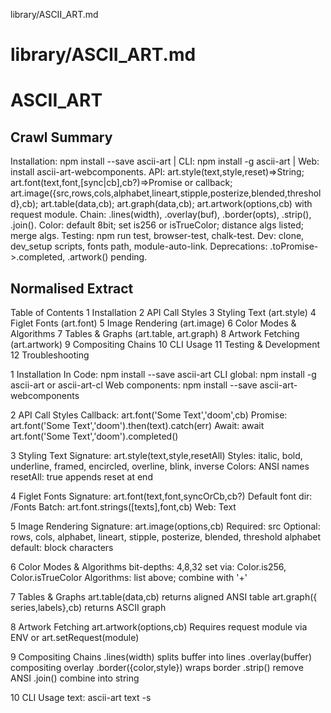 library/ASCII_ART.md
# library/ASCII_ART.md
# ASCII_ART

## Crawl Summary
Installation: npm install --save ascii-art | CLI: npm install -g ascii-art | Web: install ascii-art-webcomponents. API: art.style(text,style,reset)=>String; art.font(text,font,[sync|cb],cb?)=>Promise<String> or callback; art.image({src,rows,cols,alphabet,lineart,stipple,posterize,blended,threshold},cb); art.table(data,cb); art.graph(data,cb); art.artwork(options,cb) with request module. Chain: .lines(width), .overlay(buf), .border(opts), .strip(), .join(). Color: default 8bit; set is256 or isTrueColor; distance algs listed; merge algs. Testing: npm run test, browser-test, chalk-test. Dev: clone, dev_setup scripts, fonts path, module-auto-link. Deprecations: .toPromise->.completed, .artwork() pending.

## Normalised Extract
Table of Contents
1 Installation
2 API Call Styles
3 Styling Text (art.style)
4 Figlet Fonts (art.font)
5 Image Rendering (art.image)
6 Color Modes & Algorithms
7 Tables & Graphs (art.table, art.graph)
8 Artwork Fetching (art.artwork)
9 Compositing Chains
10 CLI Usage
11 Testing & Development
12 Troubleshooting

1 Installation
In Code: npm install --save ascii-art
CLI global: npm install -g ascii-art or ascii-art-cl
Web components: npm install --save ascii-art-webcomponents

2 API Call Styles
Callback: art.font('Some Text','doom',cb)
Promise: art.font('Some Text','doom').then(text).catch(err)
Await: await art.font('Some Text','doom').completed()

3 Styling Text
Signature: art.style(text,style,resetAll)
Styles: italic, bold, underline, framed, encircled, overline, blink, inverse
Colors: ANSI names
resetAll: true appends reset at end

4 Figlet Fonts
Signature: art.font(text,font,syncOrCb,cb?)
Default font dir: /Fonts
Batch: art.font.strings([texts],font,cb)
Web: <ascii-art-font font='doom'>Text</ascii-art-font>

5 Image Rendering
Signature: art.image(options,cb)
Required: src
Optional: rows, cols, alphabet, lineart, stipple, posterize, blended, threshold
alphabet default: block characters

6 Color Modes & Algorithms
bit-depths: 4,8,32
set via: Color.is256, Color.isTrueColor
Algorithms: list above; combine with '+'

7 Tables & Graphs
art.table(data,cb) returns aligned ANSI table
art.graph({ series,labels},cb) returns ASCII graph

8 Artwork Fetching
art.artwork(options,cb)
Requires request module via ENV or art.setRequest(module)

9 Compositing Chains
.lines(width) splits buffer into lines
.overlay(buffer) compositing overlay
.border({color,style}) wraps border
.strip() remove ANSI
.join() combine into string

10 CLI Usage
text: ascii-art text -s <style> 'Text'
font: ascii-art font -F <font> 'Text'
image: ascii-art image -B <bit> -C <alg> -a <alphabet> --rows --cols <file>

11 Testing & Development
npm run test
npm run browser-test
npm run chalk-test
 clone & setup scripts as above

12 Troubleshooting
Font load: check node_modules/ascii-art/Fonts
Image errors: install canvas shim
CLI missing: verify global install and PATH

## Supplementary Details
Default figlet font path: node_modules/ascii-art/Fonts. ANSI style codes managed by ascii-art-ansi/colors. Canvas shim for Node: install 'canvas'. Webpack & AMD support via UMD wrapper. Recommended distance functions per image type: use 'closestByIntensity' for grayscale, 'CIE76Difference' for color. Environment var ASCII_ART_REQUEST_MODULE=url module name. Use art.setRequest(requestModule) to inject custom HTTP client. Chain execution is asynchronous; call .completed() to await final output. UMD packaging ensures compatibility across CommonJS, AMD, globals. CLI global bin installed to /usr/local/bin/ascii-art. CI: include ./test/dev_setup.sh step. Use npx module-auto-link to fix symlinks after lockfile changes.

## Reference Details
Function Signatures:
 art.style(text: string, style: string|string[], resetAll: boolean): string
 art.font(text: string, font: string, sync?: boolean, cb?: (err: Error, rendered: string)=>void): Promise<string>
 art.font.strings(texts: string[], font: string, cb: (err: Error, rendered: string[])=>void): Promise<string[]>
 art.image(options: {
   src: string;
   rows?: number;
   cols?: number;
   alphabet?: string;
   lineart?: boolean;
   stipple?: boolean|string;
   posterize?: boolean;
   blended?: boolean;
   threshold?: number;
 }, cb: (err: Error, rendered: string)=>void): Promise<string>
 art.table(data: any[], cb: (err: Error, rendered: string)=>void): Promise<string>
 art.graph(data: { series: number[]; labels?: string[] }, cb: (err: Error, rendered: string)=>void): Promise<string>
 art.artwork(options: { url: string; width?: number; height?: number }, cb: (err: Error, rendered: string)=>void): Promise<string>
 Chain Methods:
   .lines(width?: number): AsciiArtChain
   .overlay(buffer: string[]): AsciiArtChain
   .border(options: { color?: string; style?: string }): AsciiArtChain
   .strip(): AsciiArtChain
   .join(): string

Configuration Options:
 Color.is256: boolean = false(default)
 Color.isTrueColor: boolean = false(default)
 Default rows, cols for image: derived from terminal size
 Default alphabet: 'block'
 Default threshold: 128

CLI Syntax:
 ascii-art text -s <style> [-r] <text>
 ascii-art font -F <font> [--sync] <text>
 ascii-art image [-B <bit-depth>] [-C <distance>] [-a <alphabet>] [--rows=<n>] [--cols=<n>] [--stipple=<hex>] [--threshold=<n>] [--posterize] [--lineart] [--blended] <file>
 ascii-art table <jsonData>
 ascii-art graph <jsonData>
 ascii-art artwork --url <url>

Best Practices:
 Use await art.font(...).completed() for sequential compositions
 Preload heavy figlet fonts to reduce I/O latency
 Tune Color distance per image type: append '+algorithm2' to combine
 Use chain methods to overlay dynamic data on static ASCII backdrops

Troubleshooting Procedures:
 1. Error: Cannot find font: doom.flf
    Command: ls node_modules/ascii-art/Fonts/doom.flf; Expected: file exists
 2. Error: Canvas not found
    Command: npm install canvas; verify require('canvas') succeeds
 3. CLI: command not found: ascii-art
    Command: npm install -g ascii-art; then which ascii-art => /usr/local/bin/ascii-art


## Information Dense Extract
install: npm install ascii-art; global: -g ascii-art; web: ascii-art-webcomponents
art.style(text,style[],reset)->string
art.font(text,font,[sync],cb?)->Promise<string>; batch: font.strings()
art.image({src,rows,cols,alphabet,lineart,stipple,posterize,blended,threshold},cb)->Promise<string>
art.table(data,cb); art.graph(data,cb); art.artwork({url},cb) with request module
chain: .lines(), .overlay(), .border(), .strip(), .join()
Color.is256/isTrueColor toggles bit-depth; algorithms: euclideanDistance,classic,ratioDistance,CIE76Difference,closestByIntensity,rankedChannel,simple,minDeviation,luminosity,saturation,hue,original; merge '+'
CLI: text -s style text; font -F font; image -B bit -C alg -a alphabet file
defaults: fonts/path node_modules/ascii-art/Fonts; alphabet 'block'; threshold=128
use .completed() not .toPromise(); .artwork() pending plugin
test: npm run test/browser-test/chalk-test
dev: git clone; ./dev_setup.sh; npx module-auto-link

## Sanitised Extract
Table of Contents
1 Installation
2 API Call Styles
3 Styling Text (art.style)
4 Figlet Fonts (art.font)
5 Image Rendering (art.image)
6 Color Modes & Algorithms
7 Tables & Graphs (art.table, art.graph)
8 Artwork Fetching (art.artwork)
9 Compositing Chains
10 CLI Usage
11 Testing & Development
12 Troubleshooting

1 Installation
In Code: npm install --save ascii-art
CLI global: npm install -g ascii-art or ascii-art-cl
Web components: npm install --save ascii-art-webcomponents

2 API Call Styles
Callback: art.font('Some Text','doom',cb)
Promise: art.font('Some Text','doom').then(text).catch(err)
Await: await art.font('Some Text','doom').completed()

3 Styling Text
Signature: art.style(text,style,resetAll)
Styles: italic, bold, underline, framed, encircled, overline, blink, inverse
Colors: ANSI names
resetAll: true appends reset at end

4 Figlet Fonts
Signature: art.font(text,font,syncOrCb,cb?)
Default font dir: /Fonts
Batch: art.font.strings([texts],font,cb)
Web: <ascii-art-font font='doom'>Text</ascii-art-font>

5 Image Rendering
Signature: art.image(options,cb)
Required: src
Optional: rows, cols, alphabet, lineart, stipple, posterize, blended, threshold
alphabet default: block characters

6 Color Modes & Algorithms
bit-depths: 4,8,32
set via: Color.is256, Color.isTrueColor
Algorithms: list above; combine with '+'

7 Tables & Graphs
art.table(data,cb) returns aligned ANSI table
art.graph({ series,labels},cb) returns ASCII graph

8 Artwork Fetching
art.artwork(options,cb)
Requires request module via ENV or art.setRequest(module)

9 Compositing Chains
.lines(width) splits buffer into lines
.overlay(buffer) compositing overlay
.border({color,style}) wraps border
.strip() remove ANSI
.join() combine into string

10 CLI Usage
text: ascii-art text -s <style> 'Text'
font: ascii-art font -F <font> 'Text'
image: ascii-art image -B <bit> -C <alg> -a <alphabet> --rows --cols <file>

11 Testing & Development
npm run test
npm run browser-test
npm run chalk-test
 clone & setup scripts as above

12 Troubleshooting
Font load: check node_modules/ascii-art/Fonts
Image errors: install canvas shim
CLI missing: verify global install and PATH

## Original Source
ASCII-art Library
https://github.com/khrome/ascii-art#readme

## Digest of ASCII_ART

# ASCII Art JS Library (retrieved 2024-06-10)

## Installation

In Code:
  npm install --save ascii-art

CLI:
  npm install -g ascii-art
  npm install -g ascii-art-cl    (beta)

Web:
  npm install --save ascii-art-webcomponents

## API Call Styles

Callback:
  art.font('Some Text','doom',cb)

Promise:
  art.font('Some Text','doom').then(rendered).catch(err)

Await:
  let rendered = await art.font('Some Text','doom').completed()

## Methods

### art.style
Signature: art.style(text,style,resetAll) -> String
Purpose: add ANSI styles to a string
Parameters:
  text (String)
  style (String or Array of Strings)
  resetAll (Boolean) — append reset code at end
Returns: styled string

### art.font
Signature: art.font(text,font,syncOrCb,cb?) -> Promise<String> or calls cb
Parameters:
  text (String)
  font (String) — figlet font name
  syncOrCb (Boolean or Function) — true for sync, or callback
  cb (Function) — optional callback(err,rendered)
Returns: Promise resolving to rendered ASCII
default font path: /Fonts

### art.image
Signature: art.image(options,cb) -> Promise<String> or calls cb
Options Object:
  src (String) — image file path or URL
  rows (Number) — number of text rows
  cols (Number) — number of text columns
  alphabet (String) — character set, e.g. 'blocks','solid'
  lineart (Boolean)
  stipple (Boolean or String) — true for braille, or color hex
  posterize (Boolean)
  blended (Boolean)
  threshold (Number 0–255)
Callback: cb(err,rendered)

### art.table
Signature: art.table(data,cb) -> Promise<String> or calls cb
Parameters:
  data (Array of Objects)
  cb (Function)
Returns: Promise<String> or calls cb(err,rendered)

### art.graph
Signature: art.graph(data,cb) -> Promise<String> or calls cb
Parameters:
  data (Object with series,labels,options)

### art.artwork
Signature: art.artwork(options,cb)
Requirements: set ENV ASCII_ART_REQUEST_MODULE or call art.setRequest(module)

### Chain Methods
.lines(width)
.overlay(buffer)
.border(options)
.strip()
.join() -> String

## Color Options

Default: 8-bit output. To change:
  require('ascii-art-ansi/colors').is256 = true
  require('ascii-art-ansi/colors').isTrueColor = true

Supported distance algorithms:
  euclideanDistance
  classic
  ratioDistance
  classicByValue
  CIE76Difference
  closestByIntensity
  rankedChannel
  simple
  minDeviation
  luminosity
  saturation
  hue
  original
Merge: 'alg1+alg2'

## CLI Examples

ascii-art text -s green 'Some Text'
ascii-art font -F doom 'Some Text'
ascii-art image -B 8 -C closestByIntensity -a solid --rows=80 --cols=80 myImage.jpg

## Testing

npm run test
npm run browser-test
npm run chalk-test

## Development

git clone git@github.com:<USER>/ascii-art.git
./test/dev_setup.sh
default fonts path: node_modules/ascii-art/Fonts
npx module-auto-link -c 'npm-auto-link'

## Deprecations

.artwork() non-functional until plugin standard arrives
.toPromise() deprecated; use .completed()

## Troubleshooting

Font load error:
  ls node_modules/ascii-art/Fonts/doom.flf

Image processing error:
  npm install canvas
  verify src path


## Attribution
- Source: ASCII-art Library
- URL: https://github.com/khrome/ascii-art#readme
- License: MIT License
- Crawl Date: 2025-05-05T16:50:37.543Z
- Data Size: 902395 bytes
- Links Found: 5062

## Retrieved
2025-05-05
library/CHALK.md
# library/CHALK.md
# CHALK

## Crawl Summary
Installation: npm install chalk
Import: import chalk from 'chalk'
Usage: console.log(chalk.blue('Hello world!'))
API: chalk.styles(...)(string,...):string; chalk.level:number; new Chalk({level}):Chalk; supportsColor,supportsColorStderr:{level,hasBasic,has256,has16m}; chalkStderr:Chalk; modifierNames,foregroundColorNames,backgroundColorNames,colorNames: string[]
Styles: modifiers, foreground, background color lists
Color models: rgb, hex, ansi256 with bg prefixes
Environment: FORCE_COLOR env and --color flags override detection
Template literals and string substitution support

## Normalised Extract
Table of Contents:
1 Installation
2 Import and Basic Usage
3 Style Chaining and Nesting
4 Template Literals
5 Custom Themes
6 String Substitution
7 Color Support Levels
8 Color Detection Overrides
9 stderr Stream Styling
10 Available Styles
11 Color Models

1 Installation
  npm install chalk

2 Import and Basic Usage
  import chalk from 'chalk'
  console.log(chalk.blue('Hello world!'))

3 Style Chaining and Nesting
  chalk.red.bgBlue.bold('text') → styled string
  chalk.green('outer', chalk.blue('inner'))

4 Template Literals
  console.log(`CPU: ${chalk.red('90%')}`)

5 Custom Themes
  const error=chalk.bold.red
  console.log(error('Error!'))

6 String Substitution
  console.log(chalk.green('Hello %s'), name)

7 Color Support Levels
  chalk.level = 0|1|2|3
  new Chalk({level})

8 Color Detection Overrides
  Environment: FORCE_COLOR=0|1|2|3
  Flags: --color, --no-color, --color=256, --color=16m

9 stderr Stream Styling
  console.error(chalkStderr.red('Error message'))

10 Available Styles
  Modifiers: reset,bold,dim,italic,underline,overline,inverse,hidden,strikethrough,visible
  Foreground: black,red,green,yellow,blue,magenta,cyan,white,blackBright,redBright,greenBright,yellowBright,blueBright,magentaBright,cyanBright,whiteBright
  Background: bgBlack,...,bgWhiteBright

11 Color Models
  rgb(r,g,b), hex('#RRGGBB'), ansi256(code)
  bgRgb, bgHex, bgAnsi256

## Supplementary Details
Global configuration: chalk.level defaults to auto-detected level from supportsColor.
SupportsColor detection reads env vars FORCE_COLOR and CLI flags, returns object {level:0-3,hasBasic,has256,has16m}.
To isolate modules: use new Chalk({level:0-3}).
Force enable colors in CI: FORCE_COLOR=1 or CLI flag --color=1.
Force disable in logs: FORCE_COLOR=0 or --no-color.
Chalk instances are immutable; chaining returns new styled string.
Templates can be nested; ensure closing tags auto-reset.
For stderr, import {chalkStderr} or custom instance: new Chalk({level:2}).

## Reference Details
API Specifications:
function chalk.<style>[.<style>...](string text, string... extra): string
Parameters: text:string, extra: string[].
Return: string with ANSI codes.

Property chalk.level: number (0 to 3). Default from supportsColor.level.
Assignment overrides global.

Constructor: new Chalk(options: {level?: number})
Options.level: 0–3. Returns Chalk instance with isolated level and no global side effects.

Property supportsColor: {level:number,hasBasic:boolean,has256:boolean,has16m:boolean}
Property supportsColorStderr: same shape.
Property chalkStderr: Chalk instance using supportsColorStderr.

Constants:
modifierNames: ["reset","bold","dim","italic","underline","overline","inverse","hidden","strikethrough","visible"]
foregroundColorNames: ["black","red","green","yellow","blue","magenta","cyan","white","blackBright","redBright","greenBright","yellowBright","blueBright","magentaBright","cyanBright","whiteBright"]
backgroundColorNames: similar with bg prefix
colorNames: combination of above.

Color Models:
- chalk.rgb(r:number,g:number,b:number)
- chalk.hex(hexString:string)
- chalk.ansi256(code:number)
- bgcolor: bgRgb(r,g,b), bgHex(hexString), bgAnsi256(code)
Return type: Chalk

Examples:
// Basic
import chalk from 'chalk'
console.log(chalk.blue('Info message'))

// Chaining
console.log(chalk.red.bgBlack.bold.underline('Alert'))

// Nesting
console.log(chalk.green('Start', chalk.yellow('mid'), 'end'))

// Template Literal
console.log(`Status: ${chalk.green('OK')}`)

// Custom Instance
import {Chalk} from 'chalk'
const custom= new Chalk({level:2})
console.log(custom.rgb(200,100,50)('Colored text'))

// Force color env
// Linux shell:
// FORCE_COLOR=3 node app.js

// CLI flags:
// node app.js --color=256

Best Practices:
• Use new Chalk in libraries to avoid overriding global chalk.level.
• Always check supportsColor before heavy styling loops.
• Use colorNames arrays to validate dynamic styles.

Troubleshooting:
Command: node script.js
Expected: styled output
If no color, run:
  echo $FORCE_COLOR  # expect 1|2|3
  node script.js --color
If still plain, check supportsColor.level via:
  console.log(chalk.supportsColor)



## Information Dense Extract
chalk.styles(...)(string,...):string  chalk.level:number(0-3)  new Chalk({level}):Chalk  supportsColor/sColorStderr:{level,hasBasic,has256,has16m}  chalkStderr:Chalk  modifierNames,foregroundColorNames,backgroundColorNames,colorNames arrays  rgb(r,g,b),hex('#RRGGBB'),ansi256(code),bgRgb,bgHex,bgAnsi256  FORCE_COLOR env0-3 and flags --color[=level],--no-color override  custom themes via const t=chalk.bold.blue; t('msg')  string substitution chalk.green('Hello %s',name)  template literals embed chalk in backticks  use new Chalk in modules  validate dynamic style names via colorNames  troubleshoot via console.log(supportsColor) and env/flags

## Sanitised Extract
Table of Contents:
1 Installation
2 Import and Basic Usage
3 Style Chaining and Nesting
4 Template Literals
5 Custom Themes
6 String Substitution
7 Color Support Levels
8 Color Detection Overrides
9 stderr Stream Styling
10 Available Styles
11 Color Models

1 Installation
  npm install chalk

2 Import and Basic Usage
  import chalk from 'chalk'
  console.log(chalk.blue('Hello world!'))

3 Style Chaining and Nesting
  chalk.red.bgBlue.bold('text')  styled string
  chalk.green('outer', chalk.blue('inner'))

4 Template Literals
  console.log('CPU: ${chalk.red('90%')}')

5 Custom Themes
  const error=chalk.bold.red
  console.log(error('Error!'))

6 String Substitution
  console.log(chalk.green('Hello %s'), name)

7 Color Support Levels
  chalk.level = 0|1|2|3
  new Chalk({level})

8 Color Detection Overrides
  Environment: FORCE_COLOR=0|1|2|3
  Flags: --color, --no-color, --color=256, --color=16m

9 stderr Stream Styling
  console.error(chalkStderr.red('Error message'))

10 Available Styles
  Modifiers: reset,bold,dim,italic,underline,overline,inverse,hidden,strikethrough,visible
  Foreground: black,red,green,yellow,blue,magenta,cyan,white,blackBright,redBright,greenBright,yellowBright,blueBright,magentaBright,cyanBright,whiteBright
  Background: bgBlack,...,bgWhiteBright

11 Color Models
  rgb(r,g,b), hex('#RRGGBB'), ansi256(code)
  bgRgb, bgHex, bgAnsi256

## Original Source
Chalk
https://github.com/chalk/chalk#readme

## Digest of CHALK

# Chalk

## Install

npm install chalk

## Usage

import chalk from 'chalk';
console.log(chalk.blue('Hello world!'));

## API

### chalk.<style>[.<style>...](string, [string...]) → string
Chain styles and call as method with string arguments. Multiple args are space-separated. Later styles override earlier on conflict.

### chalk.level: number
Global color support level (0 – no color, 1 – basic, 2 – 256, 3 – truecolor).

### new Chalk(options: {level?:number}) → Chalk
Create isolated instance. Options.level: 0–3.

### supportsColor: object
Properties: level:number, hasBasic:boolean, has256:boolean, has16m:boolean.

### chalkStderr: Chalk
Instance for stderr with supportsColorStderr.

### supportsColorStderr: object
Same shape as supportsColor for stderr stream.

### modifierNames: string[]
List of modifier identifiers.

### foregroundColorNames: string[]
List of foreground color identifiers.

### backgroundColorNames: string[]
List of background color identifiers.

### colorNames: string[]
Union of foreground and background names.

## Styles

Modifiers: reset, bold, dim, italic, underline, overline, inverse, hidden, strikethrough, visible

Foreground colors: black, red, green, yellow, blue, magenta, cyan, white, blackBright, redBright, greenBright, yellowBright, blueBright, magentaBright, cyanBright, whiteBright

Background colors: bgBlack, bgRed, bgGreen, bgYellow, bgBlue, bgMagenta, bgCyan, bgWhite, bgBlackBright, bgRedBright, bgGreenBright, bgYellowBright, bgBlueBright, bgMagentaBright, bgCyanBright, bgWhiteBright

## Color Models

rgb(r:number,g:number,b:number), hex(color:string), ansi256(code:number)
Background prefix: bgRgb, bgHex, bgAnsi256

## Environment Overrides

FORCE_COLOR=0|1|2|3 to disable/enable levels. Flags: --color, --no-color, --color=256, --color=16m

## Template Literals

Use inside backticks: `Value: ${chalk.yellow('text')}`

## Custom Themes

const error=chalk.bold.red; console.log(error('Error!'));

## String Substitution

console.log(chalk.green('Hello %s'), name);


## Attribution
- Source: Chalk
- URL: https://github.com/chalk/chalk#readme
- License: MIT License
- Crawl Date: 2025-05-05T20:46:55.361Z
- Data Size: 644569 bytes
- Links Found: 5226

## Retrieved
2025-05-05
